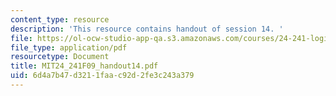 ```yaml
---
content_type: resource
description: 'This resource contains handout of session 14. '
file: https://ol-ocw-studio-app-qa.s3.amazonaws.com/courses/24-241-logic-i-fall-2009/6d4a7b47d3211faac92d2fe3c243a379_MIT24_241F09_handout14.pdf
file_type: application/pdf
resourcetype: Document
title: MIT24_241F09_handout14.pdf
uid: 6d4a7b47-d321-1faa-c92d-2fe3c243a379
---
```

